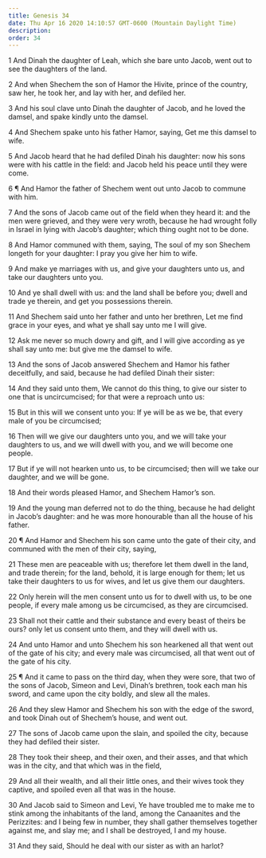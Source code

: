 ```yaml
---
title: Genesis 34
date: Thu Apr 16 2020 14:10:57 GMT-0600 (Mountain Daylight Time)
description: 
order: 34
---
```


<p>
  1 And Dinah the daughter of Leah, which she bare unto Jacob, went out to see
  the daughters of the land.
</p>
<p>
  2 And when Shechem the son of Hamor the Hivite, prince of the country, saw
  her, he took her, and lay with her, and defiled her.
</p>
<p>
  3 And his soul clave unto Dinah the daughter of Jacob, and he loved the
  damsel, and spake kindly unto the damsel.
</p>
<p>
  4 And Shechem spake unto his father Hamor, saying, Get me this damsel to wife.
</p>
<p>
  5 And Jacob heard that he had defiled Dinah his daughter: now his sons were
  with his cattle in the field: and Jacob held his peace until they were come.
</p>
<p>
  6 &#xB6; And Hamor the father of Shechem went out unto Jacob to commune with
  him.
</p>
<p>
  7 And the sons of Jacob came out of the field when they heard it: and the men
  were grieved, and they were very wroth, because he had wrought folly in Israel
  in lying with Jacob&#x2019;s daughter; which thing ought not to be done.
</p>
<p>
  8 And Hamor communed with them, saying, The soul of my son Shechem longeth for
  your daughter: I pray you give her him to wife.
</p>
<p>
  9 And make ye marriages with us, and give your daughters unto us, and take our
  daughters unto you.
</p>
<p>
  10 And ye shall dwell with us: and the land shall be before you; dwell and
  trade ye therein, and get you possessions therein.
</p>
<p>
  11 And Shechem said unto her father and unto her brethren, Let me find grace
  in your eyes, and what ye shall say unto me I will give.
</p>
<p>
  12 Ask me never so much dowry and gift, and I will give according as ye shall
  say unto me: but give me the damsel to wife.
</p>
<p>
  13 And the sons of Jacob answered Shechem and Hamor his father deceitfully,
  and said, because he had defiled Dinah their sister:
</p>
<p>
  14 And they said unto them, We cannot do this thing, to give our sister to one
  that is uncircumcised; for that were a reproach unto us:
</p>
<p>
  15 But in this will we consent unto you: If ye will be as we be, that every
  male of you be circumcised;
</p>
<span></span>
<p>
  16 Then will we give our daughters unto you, and we will take your daughters
  to us, and we will dwell with you, and we will become one people.
</p>
<p>
  17 But if ye will not hearken unto us, to be circumcised; then will we take
  our daughter, and we will be gone.
</p>
<p>18 And their words pleased Hamor, and Shechem Hamor&#x2019;s son.</p>
<p>
  19 And the young man deferred not to do the thing, because he had delight in
  Jacob&#x2019;s daughter: and he was more honourable than all the house of his
  father.
</p>
<p>
  20 &#xB6; And Hamor and Shechem his son came unto the gate of their city, and
  communed with the men of their city, saying,
</p>
<p>
  21 These men are peaceable with us; therefore let them dwell in the land, and
  trade therein; for the land, behold, it is large enough for them; let us take
  their daughters to us for wives, and let us give them our daughters.
</p>
<p>
  22 Only herein will the men consent unto us for to dwell with us, to be one
  people, if every male among us be circumcised, as they are circumcised.
</p>
<p>
  23 Shall not their cattle and their substance and every beast of theirs be
  ours? only let us consent unto them, and they will dwell with us.
</p>
<p>
  24 And unto Hamor and unto Shechem his son hearkened all that went out of the
  gate of his city; and every male was circumcised, all that went out of the
  gate of his city.
</p>
<p>
  25 &#xB6; And it came to pass on the third day, when they were sore, that two
  of the sons of Jacob, Simeon and Levi, Dinah&#x2019;s brethren, took each man
  his sword, and came upon the city boldly, and slew all the males.
</p>
<p>
  26 And they slew Hamor and Shechem his son with the edge of the sword, and
  took Dinah out of Shechem&#x2019;s house, and went out.
</p>
<p>
  27 The sons of Jacob came upon the slain, and spoiled the city, because they
  had defiled their sister.
</p>
<p>
  28 They took their sheep, and their oxen, and their asses, and that which was
  in the city, and that which was in the field,
</p>
<p>
  29 And all their wealth, and all their little ones, and their wives took they
  captive, and spoiled even all that was in the house.
</p>
<p>
  30 And Jacob said to Simeon and Levi, Ye have troubled me to make me to stink
  among the inhabitants of the land, among the Canaanites and the Perizzites:
  and I being few in number, they shall gather themselves together against me,
  and slay me; and I shall be destroyed, I and my house.
</p>
<p>31 And they said, Should he deal with our sister as with an harlot?</p>
